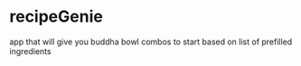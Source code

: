 # recipeGenie
app that will give you buddha bowl combos to start based on list of prefilled ingredients
